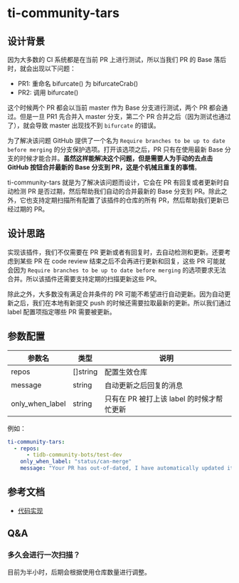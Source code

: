# ti-community-tars

## 设计背景

因为大多数的 CI 系统都是在当前 PR 上进行测试，所以当我们 PR 的 Base 落后时，就会出现以下问题：

- PR1: 重命名 bifurcate() 为 bifurcateCrab()
- PR2: 调用 bifurcate()
  
这个时候两个 PR 都会以当前 master 作为 Base 分支进行测试，两个 PR 都会通过。但是一旦 PR1 先合并入 master 分支，第二个 PR 合并之后（因为测试也通过了），就会导致 master 出现找不到 `bifurcate` 的错误。

为了解决该问题 GitHub 提供了一个名为 `Require branches to be up to date before merging` 的分支保护选项。打开该选项之后，PR 只有在使用最新 Base 分支的时候才能合并。**虽然这样能解决这个问题，但是需要人为手动的去点击 GitHub 按钮合并最新的 Base 分支到 PR，这是个机械且重复的事情**。

ti-community-tars 就是为了解决该问题而设计，它会在 PR 有回复或者更新时自动检测 PR 是否过期，然后帮助我们自动的合并最新的 Base 分支到 PR。除此之外，它也支持定期扫描所有配置了该插件的仓库的所有 PR，然后帮助我们更新已经过期的 PR。

## 设计思路

实现该插件，我们不仅需要在 PR 更新或者有回复时，去自动检测和更新。还要考虑到某些 PR 在 code review 结束之后不会再进行更新和回复，这些 PR 可能就会因为 `Require branches to be up to date before merging` 的选项要求无法合并。所以该插件还需要支持定期的扫描更新这些 PR。

除此之外，大多数没有满足合并条件的 PR 可能不希望进行自动更新。因为自动更新之后，我们在本地有新提交 push 的时候还需要拉取最新的更新。所以我们通过 label 配置项指定哪些 PR 需要被更新。

## 参数配置

| 参数名          | 类型     | 说明                                      |
| --------------- | -------- | ----------------------------------------- |
| repos           | []string | 配置生效仓库                              |
| message         | string   | 自动更新之后回复的消息                    |
| only_when_label | string   | 只有在 PR 被打上该 label 的时候才帮忙更新 |

例如：
```yaml
ti-community-tars:
  - repos:
      - tidb-community-bots/test-dev
    only_when_label: "status/can-merge"
    message: "Your PR has out-of-dated, I have automatically updated it for you."
```

## 参考文档

- [代码实现](https://github.com/tidb-community-bots/ti-community-prow/tree/master/internal/pkg/externalplugins/tars)

## Q&A

### 多久会进行一次扫描？

目前为半小时，后期会根据使用仓库数量进行调整。
